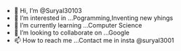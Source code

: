 - 👋 Hi, I’m @Suryal30103
- 👀 I’m interested in ...Pogramming,Inventing new yhings
- 🌱 I’m currently learning ...Computer Science
- 💞️ I’m looking to collaborate on ...Google
- 📫 How to reach me ...Contact me in insta @suryal3001

<!---
Suryal3001/Suryal3001 is a ✨ special ✨ repository because its `README.md` (this file) appears on your GitHub profile.
You can click the Preview link to take a look at your changes.
--->
